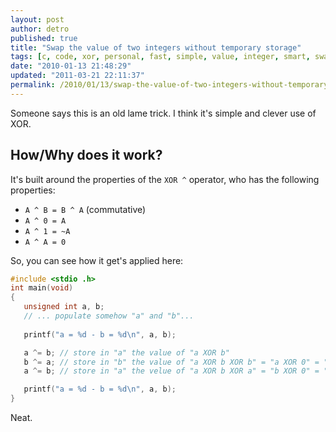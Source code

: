```yaml
---
layout: post
author: detro
published: true
title: "Swap the value of two integers without temporary storage"
tags: [c, code, xor, personal, fast, simple, value, integer, smart, swap]
date: "2010-01-13 21:48:29"
updated: "2011-03-21 22:11:37"
permalink: /2010/01/13/swap-the-value-of-two-integers-without-temporary-storage/
---
```


Someone says this is an old lame trick. I think it's simple and clever use of XOR.

## How/Why does it work?
It's built around the properties of the <code>XOR ^</code> operator, who has the following properties:
<ul>
<li><code>A ^ B = B ^ A</code> (commutative)</li>
<li><code>A ^ 0 = A</code></li>
<li><code>A ^ 1 = ~A</code></li>
<li><code>A ^ A = 0</code></li>
</ul>

So, you can see how it get's applied here:

```c
#include <stdio .h>
int main(void)
{
   unsigned int a, b;
   // ... populate somehow "a" and "b"...
   
   printf("a = %d - b = %d\n", a, b);

   a ^= b; // store in "a" the value of "a XOR b"
   b ^= a; // store in "b" the value of "a XOR b XOR b" = "a XOR 0" = "a"
   a ^= b; // store in "a" the velue of "a XOR b XOR a" = "b XOR 0" = "b"

   printf("a = %d - b = %d\n", a, b);
}
```


Neat.
